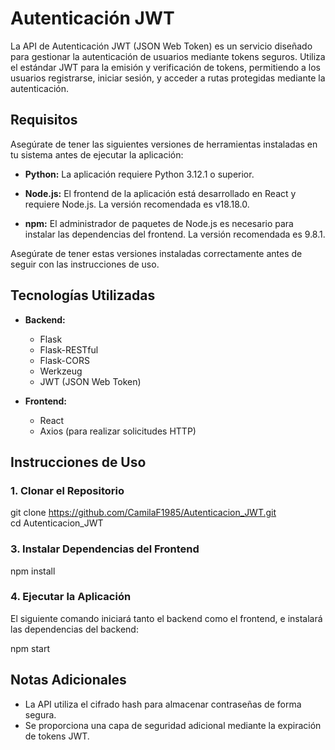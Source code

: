 # Autenticación JWT

La API de Autenticación JWT (JSON Web Token) es un servicio diseñado para gestionar la autenticación de usuarios mediante tokens seguros. Utiliza el estándar JWT para la emisión y verificación de tokens, permitiendo a los usuarios registrarse, iniciar sesión, y acceder a rutas protegidas mediante la autenticación.

## Requisitos

Asegúrate de tener las siguientes versiones de herramientas instaladas en tu sistema antes de ejecutar la aplicación:

- **Python:** La aplicación requiere Python 3.12.1 o superior.

- **Node.js:** El frontend de la aplicación está desarrollado en React y requiere Node.js. La versión recomendada es v18.18.0.

- **npm:** El administrador de paquetes de Node.js es necesario para instalar las dependencias del frontend. La versión recomendada es 9.8.1.

Asegúrate de tener estas versiones instaladas correctamente antes de seguir con las instrucciones de uso.

## Tecnologías Utilizadas

- **Backend:**
  - Flask
  - Flask-RESTful
  - Flask-CORS
  - Werkzeug
  - JWT (JSON Web Token)

- **Frontend:**
  - React
  - Axios (para realizar solicitudes HTTP)

## Instrucciones de Uso

### 1. Clonar el Repositorio

git clone https://github.com/CamilaF1985/Autenticacion_JWT.git<br>
cd Autenticacion_JWT

### 3. Instalar Dependencias del Frontend

npm install

### 4. Ejecutar la Aplicación

El siguiente comando iniciará tanto el backend como el frontend, e instalará las dependencias del backend:

npm start

## Notas Adicionales

- La API utiliza el cifrado hash para almacenar contraseñas de forma segura.
- Se proporciona una capa de seguridad adicional mediante la expiración de tokens JWT.
